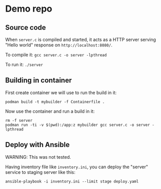 Demo repo
=========

Source code
-----------

When `server.c` is compiled and started, it acts as a HTTP server serving "Hello world" response on `http://localhost:8080/`.

To compile it: `gcc server.c -o server -lpthread`

To run it: `./server`

Building in container
---------------------

First create container we will use to run the build in it:

    podman build -t mybuilder -f Containerfile .

Now use the container and run a build in it:

    rm -f server
    podman run -ti -v $(pwd):/app:z mybuilder gcc server.c -o server -lpthread

Deploy with Ansible
-------------------

WARNING: This was not tested.

Having inventory file like `inventory.ini`, you can deploy the "server" service to staging server like this:

    ansible-playbook -i inventory.ini --limit stage deploy.yaml
